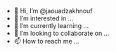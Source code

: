 - 👋 Hi, I’m @jaouadzakhnouf
- 👀 I’m interested in ...
- 🌱 I’m currently learning ...
- 💞️ I’m looking to collaborate on ...
- 📫 How to reach me ...

<!---
jaouadzakhnouf/jaouadzakhnouf is a ✨ special ✨ repository because its `README.md` (this file) appears on your GitHub profile.
You can click the Preview link to take a look at your changes.
--->
